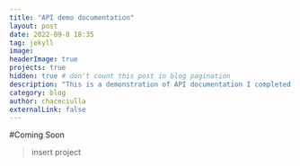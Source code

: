 ```yaml
---
title: "API demo documentation"
layout: post
date: 2022-09-8 18:35
tag: jekyll
image: 
headerImage: true
projects: true
hidden: true # don't count this post in blog pagination
description: "This is a demonstration of API documentation I completed as part of an online course."
category: blog
author: chaceciulla
externalLink: false
---
```

#Coming Soon

>insert project
